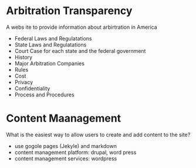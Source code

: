 # Arbitration Transparency
A webs ite to provide information about arbirtration in America
- Federal Laws and Regulatations
- State Laws and Regulatations
- Court Case for each state and the federal government
- History
- Major Arbitration Companies
- Rules
- Cost
- Privacy
- Confidentiality
- Process and Procedures

# Content Maanagement
What is the easiest way to allow users to create and add content to the site?
- use gogole pages (Jekyle) and markdown
- content management platform: drupal, word press
- content management services: wordpress
